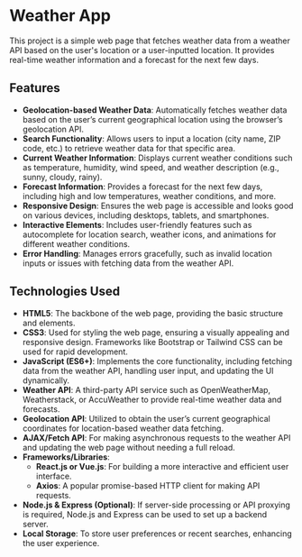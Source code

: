 # Weather App

This project is a simple web page that fetches weather data from a weather API based on the user's location or a user-inputted location. It provides real-time weather information and a forecast for the next few days.

## Features

- **Geolocation-based Weather Data**: Automatically fetches weather data based on the user’s current geographical location using the browser’s geolocation API.
- **Search Functionality**: Allows users to input a location (city name, ZIP code, etc.) to retrieve weather data for that specific area.
- **Current Weather Information**: Displays current weather conditions such as temperature, humidity, wind speed, and weather description (e.g., sunny, cloudy, rainy).
- **Forecast Information**: Provides a forecast for the next few days, including high and low temperatures, weather conditions, and more.
- **Responsive Design**: Ensures the web page is accessible and looks good on various devices, including desktops, tablets, and smartphones.
- **Interactive Elements**: Includes user-friendly features such as autocomplete for location search, weather icons, and animations for different weather conditions.
- **Error Handling**: Manages errors gracefully, such as invalid location inputs or issues with fetching data from the weather API.

## Technologies Used

- **HTML5**: The backbone of the web page, providing the basic structure and elements.
- **CSS3**: Used for styling the web page, ensuring a visually appealing and responsive design. Frameworks like Bootstrap or Tailwind CSS can be used for rapid development.
- **JavaScript (ES6+)**: Implements the core functionality, including fetching data from the weather API, handling user input, and updating the UI dynamically.
- **Weather API**: A third-party API service such as OpenWeatherMap, Weatherstack, or AccuWeather to provide real-time weather data and forecasts.
- **Geolocation API**: Utilized to obtain the user’s current geographical coordinates for location-based weather data fetching.
- **AJAX/Fetch API**: For making asynchronous requests to the weather API and updating the web page without needing a full reload.
- **Frameworks/Libraries**:
  - **React.js or Vue.js**: For building a more interactive and efficient user interface.
  - **Axios**: A popular promise-based HTTP client for making API requests.
- **Node.js & Express (Optional)**: If server-side processing or API proxying is required, Node.js and Express can be used to set up a backend server.
- **Local Storage**: To store user preferences or recent searches, enhancing the user experience.
